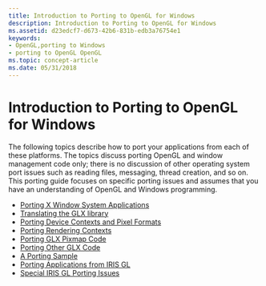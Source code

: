 ```yaml
---
title: Introduction to Porting to OpenGL for Windows
description: Introduction to Porting to OpenGL for Windows
ms.assetid: d23edcf7-d673-42b6-831b-edb3a76754e1
keywords:
- OpenGL,porting to Windows
- porting to OpenGL OpenGL
ms.topic: concept-article
ms.date: 05/31/2018
---
```


# Introduction to Porting to OpenGL for Windows

The following topics describe how to port your applications from each of these platforms. The topics discuss porting OpenGL and window management code only; there is no discussion of other operating system port issues such as reading files, messaging, thread creation, and so on. This porting guide focuses on specific porting issues and assumes that you have an understanding of OpenGL and Windows programming.

-   [Porting X Window System Applications](porting-x-window-system-applications.md)
-   [Translating the GLX library](translating-the-glx-library.md)
-   [Porting Device Contexts and Pixel Formats](porting-device-contexts-and-pixel-formats.md)
-   [Porting Rendering Contexts](porting-rendering-contexts.md)
-   [Porting GLX Pixmap Code](porting-glx-pixmap-code.md)
-   [Porting Other GLX Code](porting-other-glx-code.md)
-   [A Porting Sample](a-porting-sample.md)
-   [Porting Applications from IRIS GL](porting-applications-from-iris-gl.md)
-   [Special IRIS GL Porting Issues](special-iris-gl-porting-issues.md)

 

 




